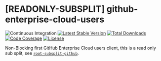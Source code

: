 # [READONLY-SUBSPLIT] github-enterprise-cloud-users


![Continuous Integration](https://github.com/php-api-clients/github-enterprise-cloud-users/workflows/Continuous%20Integration/badge.svg)
[![Latest Stable Version](https://poser.pugx.org/api-clients/github-enterprise-cloud-users/v/stable.png)](https://packagist.org/packages/api-clients/github-enterprise-cloud-users)
[![Total Downloads](https://poser.pugx.org/api-clients/github-enterprise-cloud-users/downloads.png)](https://packagist.org/packages/api-clients/github-enterprise-cloud-users)
[![Code Coverage](https://scrutinizer-ci.com/g/php-api-clients/github-enterprise-cloud-users/badges/coverage.png?b==)](https://scrutinizer-ci.com/g/php-api-clients/github-enterprise-cloud-users/?branch=)
[![License](https://poser.pugx.org/api-clients/github-enterprise-cloud-users/license.png)](https://packagist.org/packages/api-clients/github-enterprise-cloud-users)

Non-Blocking first GitHub Enterprise Cloud users client, this is a read only sub split, see [`root-subsplit-github`](https://github.com/php-api-clients/root-subsplit-github).
